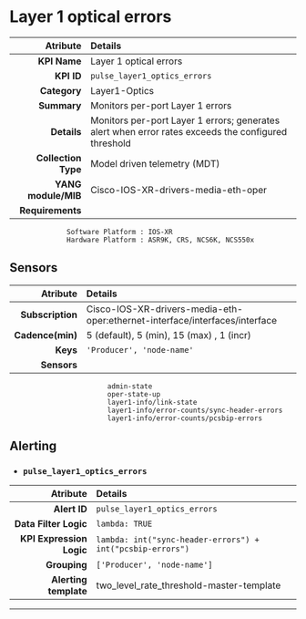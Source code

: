 
Layer 1 optical errors
====
Atribute|Details
---:|:---
**KPI Name**    | Layer 1 optical errors
**KPI ID**      | `pulse_layer1_optics_errors`
**Category**    | Layer1-Optics
**Summary**     | Monitors per-port Layer 1 errors
**Details**     | Monitors per-port Layer 1 errors; generates alert when error rates exceeds the configured threshold
**Collection Type** | Model driven telemetry (MDT)
**YANG module/MIB** | Cisco-IOS-XR-drivers-media-eth-oper
**Requirements**    |
                  Software Platform : IOS-XR
                  Hardware Platform : ASR9K, CRS, NCS6K, NCS550x
Sensors
---
Atribute|Details
---:|:---
**Subscription** | Cisco-IOS-XR-drivers-media-eth-oper:ethernet-interface/interfaces/interface
**Cadence(min)** | 5 (default), 5 (min), 15 (max) , 1 (incr)
**Keys**         | `'Producer', 'node-name'`
**Sensors**      |
                            admin-state
                            oper-state-up
                            layer1-info/link-state
                            layer1-info/error-counts/sync-header-errors
                            layer1-info/error-counts/pcsbip-errors
     
Alerting
---

* ### `pulse_layer1_optics_errors`
Atribute|Details
---:|:---
**Alert ID**             | ```pulse_layer1_optics_errors```
**Data Filter Logic**    | ```lambda: TRUE```
**KPI Expression Logic** | ```lambda: int("sync-header-errors") + int("pcsbip-errors")```
**Grouping**             | ```['Producer', 'node-name']```
**Alerting template**    | two_level_rate_threshold-master-template
---

